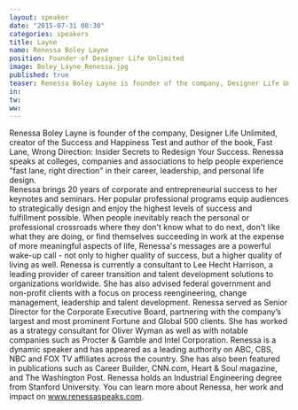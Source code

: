 ```yaml
---
layout: speaker
date: "2015-07-31 08:30"
categories: speakers
title: Layne
name: Renessa Boley Layne 
position: Founder of Designer Life Unlimited
image: Boley_Layne_Renessa.jpg
published: true
teaser: Renessa Boley Layne is founder of the company, Designer Life Unlimited, creator of the Success and Happiness Test.
in:
tw:
ww: 
---
```

Renessa Boley Layne is founder of the company, Designer Life Unlimited, creator of the Success and Happiness Test and author of the book, Fast Lane, Wrong Direction: Insider Secrets to Redesign Your Success. Renessa speaks at colleges, companies and associations to help people experience "fast lane, right direction" in their career, leadership, and personal life design.  
Renessa brings 20 years of corporate and entrepreneurial success to her keynotes and seminars. Her popular professional programs equip audiences to strategically design and enjoy the highest levels of success and fulfillment possible. When people inevitably reach the personal or professional crossroads where they don't know what to do next, don't like what they are doing, or find themselves succeeding in work at the expense of more meaningful aspects of life, Renessa's messages are a powerful wake-up call - not only to higher quality of success, but a higher quality of living as well. 
Renessa is currently a consultant to Lee Hecht Harrison, a leading provider of career transition and talent development solutions to organizations worldwide. She has also advised federal government and non-profit clients with a focus on process reengineering, change management, leadership and talent development.  Renessa served as Senior Director for the Corporate Executive Board, partnering with the company’s largest and most prominent Fortune and Global 500 clients.  She has worked as a strategy consultant for Oliver Wyman as well as with notable companies such as Procter & Gamble and Intel Corporation.
Renessa is a dynamic speaker and has appeared as a leading authority on ABC, CBS, NBC and FOX TV affiliates across the country.    She has also been featured in publications such as Career Builder, CNN.com, Heart & Soul magazine, and The Washington Post.  Renessa holds an Industrial Engineering degree from Stanford University. You can learn more about Renessa, her work and impact on www.renessaspeaks.com. 
